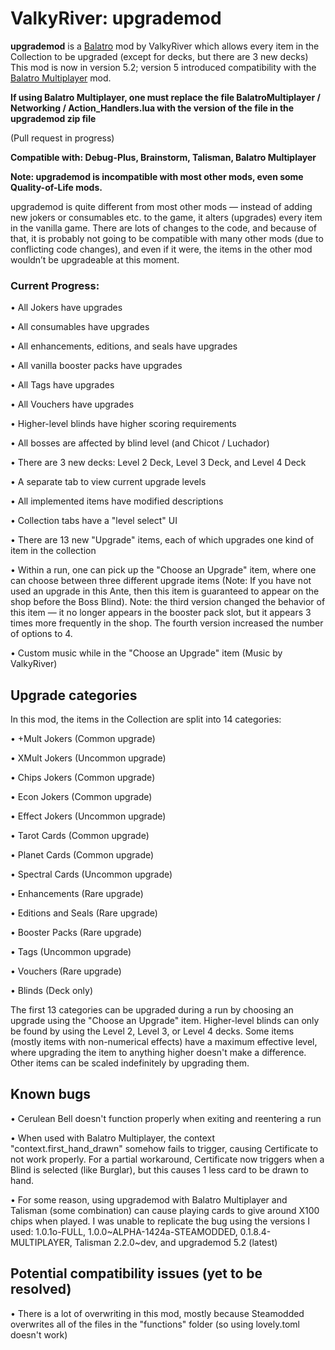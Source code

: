 # ValkyRiver: upgrademod
**upgrademod** is a [Balatro](https://store.steampowered.com/app/2379780/Balatro/) mod by ValkyRiver which allows every item in the Collection to be upgraded (except for decks, but there are 3 new decks)
This mod is now in version 5.2; version 5 introduced compatibility with the [Balatro Multiplayer](https://github.com/V-rtualized/BalatroMultiplayer) mod.

**If using Balatro Multiplayer, one must replace the file BalatroMultiplayer / Networking / Action_Handlers.lua with the version of the file in the upgrademod zip file**

(Pull request in progress)

**Compatible with: Debug-Plus, Brainstorm, Talisman, Balatro Multiplayer**

**Note: upgrademod is incompatible with most other mods, even some Quality-of-Life mods.**

upgrademod is quite different from most other mods — instead of adding new jokers or consumables etc. to the game, it alters (upgrades) every item in the vanilla game. There are lots of changes to the code, and because of that, it is probably not going to be compatible with many other mods (due to conflicting code changes), and even if it were, the items in the other mod wouldn’t be upgradeable at this moment.

### Current Progress:
• All Jokers have upgrades

• All consumables have upgrades

• All enhancements, editions, and seals have upgrades

• All vanilla booster packs have upgrades

• All Tags have upgrades

• All Vouchers have upgrades 

• Higher-level blinds have higher scoring requirements

• All bosses are affected by blind level (and Chicot / Luchador)

• There are 3 new decks: Level 2 Deck, Level 3 Deck, and Level 4 Deck

• A separate tab to view current upgrade levels

• All implemented items have modified descriptions

• Collection tabs have a "level select" UI

• There are 13 new "Upgrade" items, each of which upgrades one kind of item in the collection

• Within a run, one can pick up the "Choose an Upgrade" item, where one can choose between three different upgrade items (Note: If you have not used an upgrade in this Ante, then this item is guaranteed to appear on the shop before the Boss Blind).
Note: the third version changed the behavior of this item — it no longer appears in the booster pack slot, but it appears 3 times more frequently in the shop. The fourth version increased the number of options to 4.

• Custom music while in the "Choose an Upgrade" item (Music by ValkyRiver)

## Upgrade categories
In this mod, the items in the Collection are split into 14 categories:

• +Mult Jokers (Common upgrade)

• XMult Jokers (Uncommon upgrade)

• Chips Jokers (Common upgrade)

• Econ Jokers (Common upgrade)

• Effect Jokers (Uncommon upgrade)

• Tarot Cards (Common upgrade)

• Planet Cards (Common upgrade)

• Spectral Cards (Uncommon upgrade)

• Enhancements (Rare upgrade)

• Editions and Seals (Rare upgrade)

• Booster Packs (Rare upgrade)

• Tags (Uncommon upgrade)

• Vouchers (Rare upgrade)

• Blinds (Deck only)

The first 13 categories can be upgraded during a run by choosing an upgrade using the "Choose an Upgrade" item. Higher-level blinds can only be found by using the Level 2, Level 3, or Level 4 decks. Some items (mostly items with non-numerical effects) have a maximum effective level, where upgrading the item to anything higher doesn't make a difference. Other items can be scaled indefinitely by upgrading them.

## Known bugs

• Cerulean Bell doesn't function properly when exiting and reentering a run

• When used with Balatro Multiplayer, the context "context.first_hand_drawn" somehow fails to trigger, causing Certificate to not work properly. For a partial workaround, Certificate now triggers when a Blind is selected (like Burglar), but this causes 1 less card to be drawn to hand.

• For some reason, using upgrademod with Balatro Multiplayer and Talisman (some combination) can cause playing cards to give around X100 chips when played. I was unable to replicate the bug using the versions I used: 1.0.1o-FULL, 1.0.0\~ALPHA-1424a-STEAMODDED, 0.1.8.4-MULTIPLAYER, Talisman 2.2.0\~dev, and upgrademod 5.2 (latest)

## Potential compatibility issues (yet to be resolved)

• There is a lot of overwriting in this mod, mostly because Steamodded overwrites all of the files in the "functions" folder (so using lovely.toml doesn't work)
